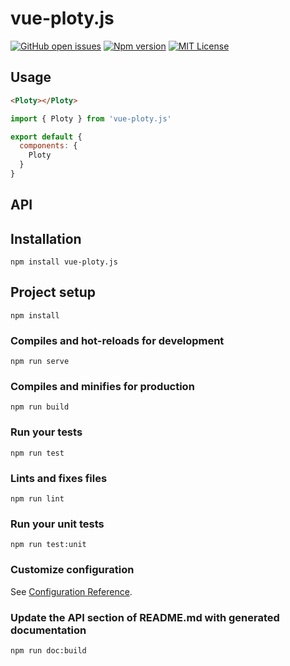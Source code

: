 
# vue-ploty.js
[![GitHub open issues](https://img.shields.io/github/issues/David-Desmaisons/vue-plotly.js.svg?maxAge=2592000)](https://github.com/David-Desmaisons/vue-plotly.js/vue-ploty.js/issues)
[![Npm version](https://img.shields.io/npm/v/vue-ploty.js.svg?maxAge=2592000)](https://www.npmjs.com/package/vue-ploty.js)
[![MIT License](https://img.shields.io/github/license/David-Desmaisons/vue-plotly.js.svg)](https://github.com/David-Desmaisons/vue-plotly.js/blob/master/LICENSE)

## Usage
```HTML
<Ploty></Ploty>
```
```javascript
import { Ploty } from 'vue-ploty.js'

export default {
  components: {
    Ploty
  }
}
```
## API

## Installation
```
npm install vue-ploty.js
```

## Project setup
```
npm install
```

### Compiles and hot-reloads for development
```
npm run serve
```

### Compiles and minifies for production
```
npm run build
```

### Run your tests
```
npm run test
```

### Lints and fixes files
```
npm run lint
```

### Run your unit tests
```
npm run test:unit
```

### Customize configuration
See [Configuration Reference](https://cli.vuejs.org/config/).

### Update the API section of README.md with generated documentation
```
npm run doc:build
```
